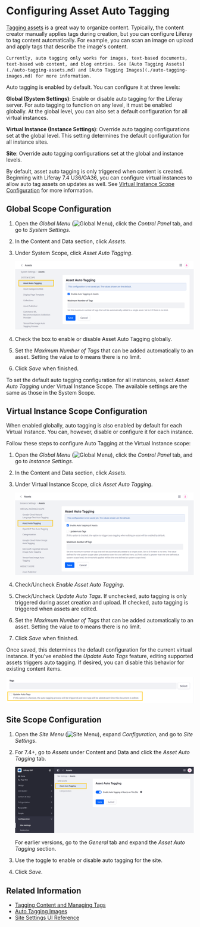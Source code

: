 # Configuring Asset Auto Tagging

[Tagging assets](../tagging-content-and-managing-tags.md) is a great way to organize content. Typically, the content creator manually applies tags during creation, but you can configure Liferay to tag content automatically. For example, you can scan an image on upload and apply tags that describe the image's content. 

```{note}
Currently, auto tagging only works for images, text-based documents, text-based web content, and blog entries. See [Auto Tagging Assets](./auto-tagging-assets.md) and [Auto Tagging Images](./auto-tagging-images.md) for more information.
```

Auto tagging is enabled by default. You can configure it at three levels:

**Global (System Settings)**: Enable or disable auto tagging for the Liferay server. For auto tagging to function on any level, it must be enabled globally. At the global level, you can also set a default configuration for all virtual instances.

**Virtual Instance (Instance Settings)**: Override auto tagging configurations set at the global level. This setting determines the default configuration for all instance sites.

**Site**: Override auto tagging configurations set at the global and instance levels.

By default, asset auto tagging is only triggered when content is created. Beginning with Liferay 7.4 U36/GA36, you can configure virtual instances to allow auto tag assets on updates as well. See [Virtual Instance Scope Configuration](#virtual-instance-scope-configuration) for more information. 

## Global Scope Configuration

1. Open the *Global Menu* (![Global Menu](../../../images/icon-applications-menu.png)), click the *Control Panel* tab, and go to *System Settings*.

1. In the Content and Data section, click *Assets*.

1. Under System Scope, click *Asset Auto Tagging*.

   ![In Site Settings, click Assets and go to the Asset Auto Tagging tab under System Scope.](./configuring-asset-auto-tagging/images/01.png)

1. Check the box to enable or disable Asset Auto Tagging globally.

1. Set the *Maximum Number of Tags* that can be added automatically to an asset. Setting the value to `0` means there is no limit.

1. Click *Save* when finished.

To set the default auto tagging configuration for all instances, select *Asset Auto Tagging* under Virtual Instance Scope. The available settings are the same as those in the System Scope.

## Virtual Instance Scope Configuration

When enabled globally, auto tagging is also enabled by default for each Virtual Instance. You can, however, disable or configure it for each instance.

Follow these steps to configure Auto Tagging at the Virtual Instance scope:

1. Open the *Global Menu* (![Global Menu](../../../images/icon-applications-menu.png)), click the *Control Panel* tab, and go to *Instance Settings*.

1. In the Content and Data section, click *Assets*.

1. Under Virtual Instance Scope, click *Asset Auto Tagging*.

   ![In Instance Settings, click Assets and go to the Asset Auto Tagging tab under Virtual Instance Scope.](./configuring-asset-auto-tagging/images/02.png)

1. Check/Uncheck *Enable Asset Auto Tagging*.

1. Check/Uncheck *Update Auto Tags*. If unchecked, auto tagging is only triggered during asset creation and upload. If checked, auto tagging is triggered when assets are edited.

1. Set the *Maximum Number of Tags* that can be added automatically to an asset. Setting the value to `0` means there is no limit.

1. Click *Save* when finished.

Once saved, this determines the default configuration for the current virtual instance. If you've enabled the *Update Auto Tags* feature, editing supported assets triggers auto tagging. If desired, you can disable this behavior for existing content items.

![You can disable update auto tagging for individual content items if desired.](./configuring-asset-auto-tagging/images/03.png)

## Site Scope Configuration

1. Open the *Site Menu* (![Site Menu](../../../images/icon-product-menu.png)), expand *Configuration*, and go to *Site Settings*.

1. For 7.4+, go to *Assets* under Content and Data and click the *Asset Auto Tagging* tab.

   ![Go to Assets under Content and Data and click the Asset Auto Tagging tab.](./configuring-asset-auto-tagging/images/04.png)

   For earlier versions, go to the *General* tab and expand the *Asset Auto Tagging* section.

1. Use the toggle to enable or disable auto tagging for the site.

1. Click *Save*.

## Related Information

* [Tagging Content and Managing Tags](../tagging-content-and-managing-tags.md)
* [Auto Tagging Images](./auto-tagging-images.md)
* [Site Settings UI Reference](../../../site-building/site-settings/site-settings-ui-reference.md)
